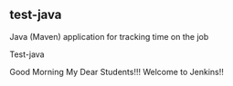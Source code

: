 ## test-java
Java (Maven) application for tracking time on the job

Test-java

Good Morning My Dear Students!!! Welcome to Jenkins!!

